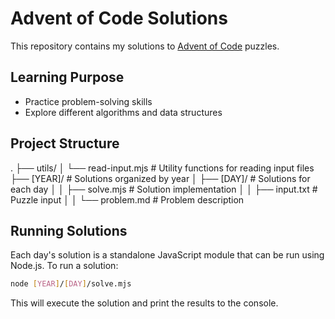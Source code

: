 # Advent of Code Solutions

This repository contains my solutions to [Advent of Code](https://adventofcode.com/) puzzles.

## Learning Purpose

- Practice problem-solving skills
- Explore different algorithms and data structures

## Project Structure 

.
├── utils/
│ └── read-input.mjs # Utility functions for reading input files
├── [YEAR]/ # Solutions organized by year
│ ├── [DAY]/ # Solutions for each day
│ │ ├── solve.mjs # Solution implementation
│ │ ├── input.txt # Puzzle input
│ │ └── problem.md # Problem description

## Running Solutions

Each day's solution is a standalone JavaScript module that can be run using Node.js. To run a solution:

```bash
node [YEAR]/[DAY]/solve.mjs
```

This will execute the solution and print the results to the console.
